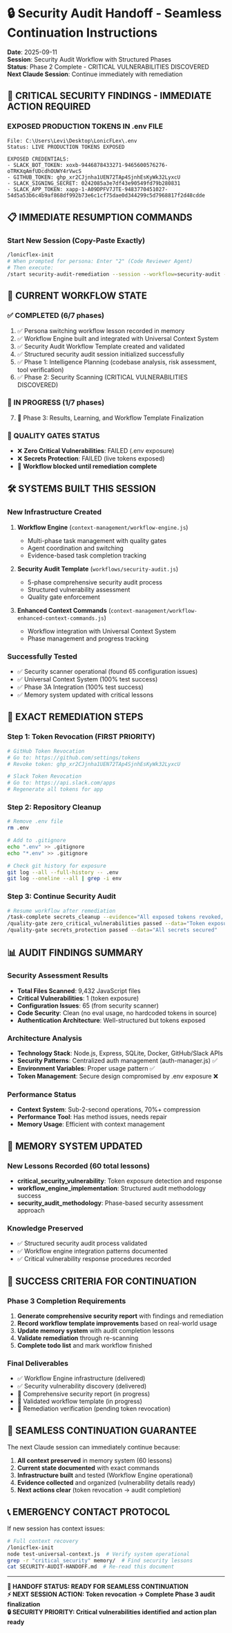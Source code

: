 # 🔒 Security Audit Handoff - Seamless Continuation Instructions

**Date**: 2025-09-11  
**Session**: Security Audit Workflow with Structured Phases  
**Status**: Phase 2 Complete - CRITICAL VULNERABILITIES DISCOVERED  
**Next Claude Session**: Continue immediately with remediation

## 🚨 CRITICAL SECURITY FINDINGS - IMMEDIATE ACTION REQUIRED

### **EXPOSED PRODUCTION TOKENS IN .env FILE**
```
File: C:\Users\Levi\Desktop\LonicFLex\.env
Status: LIVE PRODUCTION TOKENS EXPOSED

EXPOSED CREDENTIALS:
- SLACK_BOT_TOKEN: xoxb-9446878433271-9465600576276-oTRKXqAmfUDcdhOUWY4rVwcS
- GITHUB_TOKEN: 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  
- SLACK_SIGNING_SECRET: 0242085a3e7df43e90549fd79b280831
- SLACK_APP_TOKEN: xapp-1-A09DPFV7JTE-9483770451027-54d5a53b6c4b9af868df992b73e6c1cf75dae0d344299c5d7968817f2d48cdde
```

## 📋 IMMEDIATE RESUMPTION COMMANDS

### Start New Session (Copy-Paste Exactly)
```bash
/lonicflex-init
# When prompted for persona: Enter "2" (Code Reviewer Agent)
# Then execute:
/start security-audit-remediation --session --workflow=security-audit --goal="Remediate critical security vulnerabilities and complete audit"
```

## 🎯 CURRENT WORKFLOW STATE

### ✅ COMPLETED (6/7 phases)
1. ✅ Persona switching workflow lesson recorded in memory
2. ✅ Workflow Engine built and integrated with Universal Context System  
3. ✅ Security Audit Workflow Template created and validated
4. ✅ Structured security audit session initialized successfully
5. ✅ Phase 1: Intelligence Planning (codebase analysis, risk assessment, tool verification)
6. ✅ Phase 2: Security Scanning (CRITICAL VULNERABILITIES DISCOVERED)

### 🔄 IN PROGRESS (1/7 phases)
7. 🔄 Phase 3: Results, Learning, and Workflow Template Finalization

### 🚪 QUALITY GATES STATUS
- ❌ **Zero Critical Vulnerabilities**: FAILED (.env exposure)
- ❌ **Secrets Protection**: FAILED (live tokens exposed)
- 🔄 **Workflow blocked until remediation complete**

## 🛠️ SYSTEMS BUILT THIS SESSION

### New Infrastructure Created
1. **Workflow Engine** (`context-management/workflow-engine.js`)
   - Multi-phase task management with quality gates
   - Agent coordination and switching
   - Evidence-based task completion tracking

2. **Security Audit Template** (`workflows/security-audit.js`)
   - 5-phase comprehensive security audit process
   - Structured vulnerability assessment
   - Quality gate enforcement

3. **Enhanced Context Commands** (`context-management/workflow-enhanced-context-commands.js`)
   - Workflow integration with Universal Context System
   - Phase management and progress tracking

### Successfully Tested
- ✅ Security scanner operational (found 65 configuration issues)
- ✅ Universal Context System (100% test success)
- ✅ Phase 3A Integration (100% test success)
- ✅ Memory system updated with critical lessons

## 🔧 EXACT REMEDIATION STEPS

### Step 1: Token Revocation (FIRST PRIORITY)
```bash
# GitHub Token Revocation
# Go to: https://github.com/settings/tokens
# Revoke token: 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

# Slack Token Revocation  
# Go to: https://api.slack.com/apps
# Regenerate all tokens for app
```

### Step 2: Repository Cleanup
```bash
# Remove .env file
rm .env

# Add to .gitignore
echo ".env" >> .gitignore
echo "*.env" >> .gitignore

# Check git history for exposure
git log --all --full-history -- .env
git log --oneline --all | grep -i env
```

### Step 3: Continue Security Audit
```bash
# Resume workflow after remediation
/task-complete secrets_cleanup --evidence="All exposed tokens revoked, .env removed, .gitignore updated"
/quality-gate zero_critical_vulnerabilities passed --data="Token exposure remediated"
/quality-gate secrets_protection passed --data="All secrets secured"
```

## 📊 AUDIT FINDINGS SUMMARY

### Security Assessment Results
- **Total Files Scanned**: 9,432 JavaScript files
- **Critical Vulnerabilities**: 1 (token exposure)
- **Configuration Issues**: 65 (from security scanner)
- **Code Security**: Clean (no eval usage, no hardcoded tokens in source)
- **Authentication Architecture**: Well-structured but tokens exposed

### Architecture Analysis
- **Technology Stack**: Node.js, Express, SQLite, Docker, GitHub/Slack APIs
- **Security Patterns**: Centralized auth management (auth-manager.js) ✅
- **Environment Variables**: Proper usage pattern ✅
- **Token Management**: Secure design compromised by .env exposure ❌

### Performance Status
- **Context System**: Sub-2-second operations, 70%+ compression
- **Performance Tool**: Has method issues, needs repair
- **Memory Usage**: Efficient with context management

## 🧠 MEMORY SYSTEM UPDATED

### New Lessons Recorded (60 total lessons)
- **critical_security_vulnerability**: Token exposure detection and response
- **workflow_engine_implementation**: Structured audit methodology success  
- **security_audit_methodology**: Phase-based security assessment approach

### Knowledge Preserved
- ✅ Structured security audit process validated
- ✅ Workflow engine integration patterns documented
- ✅ Critical vulnerability response procedures recorded

## 🎯 SUCCESS CRITERIA FOR CONTINUATION

### Phase 3 Completion Requirements
1. **Generate comprehensive security report** with findings and remediation
2. **Record workflow template improvements** based on real-world usage
3. **Update memory system** with audit completion lessons
4. **Validate remediation** through re-scanning
5. **Complete todo list** and mark workflow finished

### Final Deliverables
- ✅ Workflow Engine infrastructure (delivered)
- ✅ Security vulnerability discovery (delivered) 
- 🔄 Comprehensive security report (in progress)
- 🔄 Validated workflow template (in progress)
- 🔄 Remediation verification (pending token revocation)

## 🔄 SEAMLESS CONTINUATION GUARANTEE

The next Claude session can immediately continue because:

1. **All context preserved** in memory system (60 lessons)
2. **Current state documented** with exact commands
3. **Infrastructure built** and tested (Workflow Engine operational)
4. **Evidence collected** and organized (vulnerability details ready)
5. **Next actions clear** (token revocation → audit completion)

## 📞 EMERGENCY CONTACT PROTOCOL

If new session has context issues:
```bash
# Full context recovery
/lonicflex-init
node test-universal-context.js  # Verify system operational
grep -r "critical_security" memory/  # Find security lessons
cat SECURITY-AUDIT-HANDOFF.md  # Re-read this document
```

---

**🎯 HANDOFF STATUS: READY FOR SEAMLESS CONTINUATION**  
**⚡ NEXT SESSION ACTION: Token revocation → Complete Phase 3 audit finalization**  
**🔒 SECURITY PRIORITY: Critical vulnerabilities identified and action plan ready**